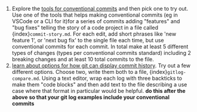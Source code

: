 1. Explore the [tools for conventional commits](https://www.conventionalcommits.org/en/about/#tooling-for-conventional-commits) and then pick one to try out. Use one of the tools that helps making conventional commits (eg in VSCode or a CLI for it)for a series of commits adding "features" and "bug fixes" telling the story of a code project in a file called {index}`commit-story.md`.  For each edit, add short phrases like 'new feature 1', or 'next bug fix' to the single file each time, but use conventional commits for each commit. In total make at least 5 different types of changes (types per conventional commits standard) including 2 breaking changes and at least 10 total commits to the file.  
2.  [learn about options for how git can display commit history](https://git-scm.com/book/en/v2/Git-Basics-Viewing-the-Commit-History).  Try out a few different options.  Choose two, write them both to a file, {index}`gitlog-compare.md`. Using a text editor, wrap each log with three backticks to make them "code blocks"  and then add text to the file describing a use case where that format in particular would be helpful. **do this after the above so that your git log examples include your conventional commits**
